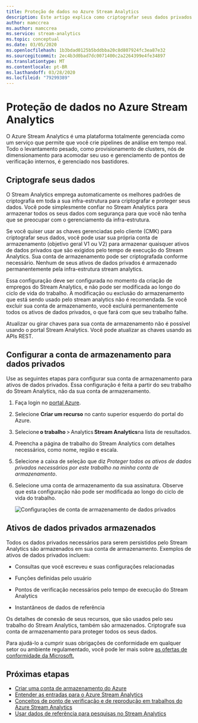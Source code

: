 ```yaml
---
title: Proteção de dados no Azure Stream Analytics
description: Este artigo explica como criptografar seus dados privados usados por um trabalho do Azure Stream Analytics.
author: mamccrea
ms.author: mamccrea
ms.service: stream-analytics
ms.topic: conceptual
ms.date: 03/05/2020
ms.openlocfilehash: 1b3bdad0125b5bddbba20c8d807924fc3ea87e32
ms.sourcegitcommit: 2ec4b3d0bad7dc0071400c2a2264399e4fe34897
ms.translationtype: MT
ms.contentlocale: pt-BR
ms.lasthandoff: 03/28/2020
ms.locfileid: "79299389"
---
```

# <a name="data-protection-in-azure-stream-analytics"></a>Proteção de dados no Azure Stream Analytics 

O Azure Stream Analytics é uma plataforma totalmente gerenciada como um serviço que permite que você crie pipelines de análise em tempo real. Todo o levantamento pesado, como provisionamento de clusters, nós de dimensionamento para acomodar seu uso e gerenciamento de pontos de verificação internos, é gerenciado nos bastidores.

## <a name="encrypt-your-data"></a>Criptografe seus dados

O Stream Analytics emprega automaticamente os melhores padrões de criptografia em toda a sua infra-estrutura para criptografar e proteger seus dados. Você pode simplesmente confiar no Stream Analytics para armazenar todos os seus dados com segurança para que você não tenha que se preocupar com o gerenciamento da infra-estrutura.

Se você quiser usar as chaves gerenciadas pelo cliente (CMK) para criptografar seus dados, você pode usar sua própria conta de armazenamento (objetivo geral V1 ou V2) para armazenar quaisquer ativos de dados privados que são exigidos pelo tempo de execução do Stream Analytics. Sua conta de armazenamento pode ser criptografada conforme necessário. Nenhum de seus ativos de dados privados é armazenado permanentemente pela infra-estrutura stream analytics. 

Essa configuração deve ser configurada no momento da criação de empregos do Stream Analytics, e não pode ser modificada ao longo do ciclo de vida do trabalho. A modificação ou exclusão do armazenamento que está sendo usado pelo stream analytics não é recomendada. Se você excluir sua conta de armazenamento, você excluirá permanentemente todos os ativos de dados privados, o que fará com que seu trabalho falhe. 

Atualizar ou girar chaves para sua conta de armazenamento não é possível usando o portal Stream Analytics. Você pode atualizar as chaves usando as APIs REST.


## <a name="configure-storage-account-for-private-data"></a>Configurar a conta de armazenamento para dados privados 

Use as seguintes etapas para configurar sua conta de armazenamento para ativos de dados privados. Essa configuração é feita a partir do seu trabalho do Stream Analytics, não da sua conta de armazenamento.

1. Faça login no [portal Azure](https://portal.azure.com/).

1. Selecione **Criar um recurso** no canto superior esquerdo do portal do Azure. 

1. Selecione **o trabalho** > Analytics **Stream Analytics**na lista de resultados. 

1. Preencha a página de trabalho do Stream Analytics com detalhes necessários, como nome, região e escala. 

1. Selecione a caixa de seleção que diz *Proteger todos os ativos de dados privados necessários por este trabalho na minha conta de armazenamento*.

1. Selecione uma conta de armazenamento da sua assinatura. Observe que esta configuração não pode ser modificada ao longo do ciclo de vida do trabalho. 

   ![Configurações de conta de armazenamento de dados privados](./media/data-protection/storage-account-create.png)

## <a name="private-data-assets-that-are-stored"></a>Ativos de dados privados armazenados

Todos os dados privados necessários para serem persistidos pelo Stream Analytics são armazenados em sua conta de armazenamento. Exemplos de ativos de dados privados incluem: 

* Consultas que você escreveu e suas configurações relacionadas  

* Funções definidas pelo usuário 

* Pontos de verificação necessários pelo tempo de execução do Stream Analytics

* Instantâneos de dados de referência 

Os detalhes de conexão de seus recursos, que são usados pelo seu trabalho do Stream Analytics, também são armazenados. Criptografe sua conta de armazenamento para proteger todos os seus dados. 

Para ajudá-lo a cumprir suas obrigações de conformidade em qualquer setor ou ambiente regulamentado, você pode ler mais sobre [as ofertas de conformidade da Microsoft.](https://gallery.technet.microsoft.com/Overview-of-Azure-c1be3942) 

## <a name="next-steps"></a>Próximas etapas

* [Criar uma conta de armazenamento do Azure](../storage/common/storage-account-create.md)
* [Entender as entradas para o Azure Stream Analytics](stream-analytics-add-inputs.md)
* [Conceitos de ponto de verificação e de reprodução em trabalhos do Azure Stream Analytics](stream-analytics-concepts-checkpoint-replay.md)
* [Usar dados de referência para pesquisas no Stream Analytics](stream-analytics-use-reference-data.md)
